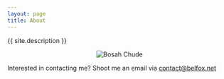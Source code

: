 ```yaml
---
layout: page
title: About
---
```


{{ site.description }}

<p align="center">
  <img src='{{site.baseurl}}/assets/chude.jpg' alt='Bosah Chude' />
</p>

Interested in contacting me? Shoot me an email via contact@belfox.net
